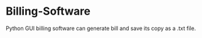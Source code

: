 # Billing-Software
Python GUI billing software can generate bill and save its copy as a .txt file.  
